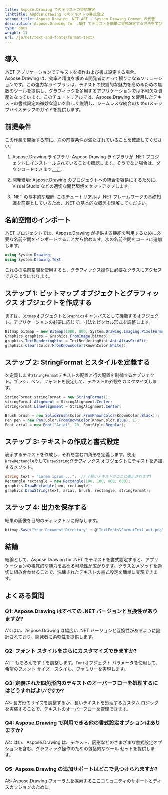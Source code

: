 ```yaml
---
title: Aspose.Drawing でのテキストの書式設定
linktitle: Aspose.Drawing でのテキストの書式設定
second_title: Aspose.Drawing .NET API - System.Drawing.Common の代替
description: Aspose.Drawing for .NET でテキストを簡単に書式設定する方法を学びます。例を含むステップバイステップのガイド。
type: docs
weight: 11
url: /ja/net/text-and-fonts/format-text/
---
```

## 導入

.NET アプリケーションでテキストを操作および書式設定する場合、Aspose.Drawing は、効率と精度を求める開発者にとって頼りになるソリューションです。この強力なライブラリは、テキストの視覚的な魅力を高めるための無数のツールを提供し、グラフィックを多用するアプリケーションでは不可欠な資産となっています。このチュートリアルでは、Aspose.Drawing を使用したテキストの書式設定の微妙な違いを詳しく説明し、シームレスな統合のためのステップバイステップのガイドを提供します。

## 前提条件

この作業を開始する前に、次の前提条件が満たされていることを確認してください。

1.  Aspose.Drawing ライブラリ: Aspose.Drawing ライブラリが .NET プロジェクトにインストールされていることを確認します。そうでない場合は、ダウンロードできます[ここ](https://releases.aspose.com/drawing/net/).

2. 開発環境: Aspose.Drawing のプロジェクトへの統合を容易にするために、Visual Studio などの適切な開発環境をセットアップします。

3. .NET の基本的な理解: このチュートリアルは .NET フレームワークの基礎知識を前提としているため、.NET の基本的な概念を理解してください。

## 名前空間のインポート

.NET プロジェクトでは、Aspose.Drawing が提供する機能を利用するために必要な名前空間をインポートすることから始めます。次の名前空間をコードに追加します。

```csharp
using System.Drawing;
using System.Drawing.Text;
```

これらの名前空間を使用すると、グラフィックス操作に必要なクラスにアクセスできるようになります。

## ステップ 1: ビットマップ オブジェクトとグラフィックス オブジェクトを作成する

まずは、`Bitmap`オブジェクトと`Graphics`キャンバスとして機能するオブジェクト。アプリケーションの必要に応じて、寸法とピクセル形式を調整します。

```csharp
Bitmap bitmap = new Bitmap(1000, 800, System.Drawing.Imaging.PixelFormat.Format32bppPArgb);
Graphics graphics = Graphics.FromImage(bitmap);
graphics.TextRenderingHint = TextRenderingHint.AntiAliasGridFit;
graphics.Clear(Color.FromKnownColor(KnownColor.White));
```

## ステップ 2: StringFormat とスタイルを定義する

を定義します`StringFormat`テキストの配置と行の配置を制御するオブジェクト。ブラシ、ペン、フォントを設定して、テキストの外観をカスタマイズします。

```csharp
StringFormat stringFormat = new StringFormat();
stringFormat.Alignment = StringAlignment.Center;
stringFormat.LineAlignment = StringAlignment.Center;

Brush brush = new SolidBrush(Color.FromKnownColor(KnownColor.Black));
Pen pen = new Pen(Color.FromKnownColor(KnownColor.Blue), 1);
Font arial = new Font("Arial", 20, FontStyle.Regular);
```

## ステップ 3: テキストの作成と書式設定

表示するテキストを作成し、それを含む四角形を定義します。使用`DrawRectangle`そして`DrawString`グラフィックス オブジェクトにテキストを追加するメソッド。

```csharp
string text = "Lorem ipsum ...";  // (長いテキストがここに表示されます)
Rectangle rectangle = new Rectangle(100, 100, 800, 600);
graphics.DrawRectangle(pen, rectangle);
graphics.DrawString(text, arial, brush, rectangle, stringFormat);
```

## ステップ 4: 出力を保存する

結果の画像を目的のディレクトリに保存します。

```csharp
bitmap.Save("Your Document Directory" + @"TextFonts\FormatText_out.png");
```

## 結論

結論として、Aspose.Drawing for .NET でテキストを書式設定すると、アプリケーションの視覚的な魅力を高める可能性が広がります。クラスとメソッドを適切に組み合わせることで、洗練されたテキストの書式設定を簡単に実現できます。

## よくある質問

### Q1: Aspose.Drawing はすべての .NET バージョンと互換性がありますか?

A1: はい、Aspose.Drawing は幅広い .NET バージョンと互換性があるように設計されており、開発者に柔軟性を提供します。

### Q2: フォント スタイルをさらにカスタマイズできますか?

 A2：もちろんです！を調整します。`Font`オブジェクト パラメータを使用して、希望のフォント サイズ、スタイル、ファミリーを実現します。

### Q3: 定義された四角形内のテキストのオーバーフローを処理するにはどうすればよいですか?

A3: 長方形のサイズを調整するか、長いテキストを処理するカスタム ロジックを実装することで、テキストのオーバーフローを管理できます。

### Q4: Aspose.Drawing で利用できる他の書式設定オプションはありますか?

A4: はい、Aspose.Drawing は、テキスト、図形などのさまざまな書式設定オプションを含む、グラフィック操作のための包括的なツール セットを提供します。

### Q5: Aspose.Drawing の追加サポートはどこで見つけられますか?

 A5: Aspose.Drawing フォーラムを探索する[ここ](https://forum.aspose.com/c/diagram/17)コミュニティのサポートとディスカッションのために。
